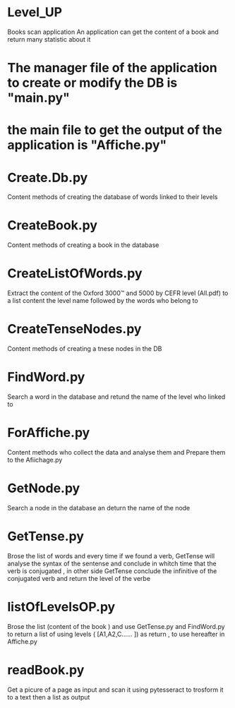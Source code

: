 # Level_UP
Books scan application
An application can get the content of a book and return many statistic about it 

# The manager file of the application to create or modify the DB is "main.py"
# the main file to get the output of the application is "Affiche.py" 

# Create.Db.py
Content methods of creating the database of words linked to their levels 
# CreateBook.py 
Content methods of creating a book in the database
# CreateListOfWords.py
Extract the content of the  Oxford 3000™ and 5000 by CEFR level (All.pdf) to a list content the level name followed by the words who belong to
# CreateTenseNodes.py
Content methods of creating a tnese nodes in the DB 
# FindWord.py
Search a word in the database and retund the name of the level who linked to
# ForAffiche.py 
Content methods who collect the data and analyse them and Prepare them to the Afiichage.py
# GetNode.py
Search a node in the database an deturn the name of the node 
# GetTense.py 
Brose the list of words and every time if we found a verb, GetTense will analyse the syntax of the sentense and conclude in whitch time that the verb is conjugated , in other side GetTense conclude the infinitive of the conjugated verb and return the level of the verbe
# listOfLevelsOP.py
Brose the list (content of the book ) and use GetTense.py and FindWord.py to return a list of using levels ( [A1,A2,C...... ]) as return , to use hereafter in Affiche.py
# readBook.py
Get a picure of a page as input and scan it using pytesseract to trosform it to a text then a list as output 
